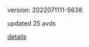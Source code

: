 version: 2022071111-5638

updated 25 avds

[details](https://github.com/0x74f917491bfa7ebfa379/ali_avd_db/blob/master/change_log/2022/07/11/11/5638.txt)